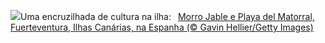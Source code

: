 ![](https://www.bing.com/th?id=OHR.MorroJable_PT-BR5522198016_UHD.jpg&w=1000)Uma encruzilhada de cultura na ilha:&nbsp;&ensp;[Morro Jable e Playa del Matorral, Fuerteventura, Ilhas Canárias, na Espanha (© Gavin Hellier/Getty Images)](https://www.bing.com/th?id=OHR.MorroJable_PT-BR5522198016_UHD.jpg)
<br><br/>
